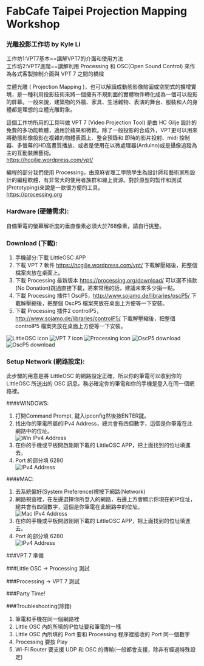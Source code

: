 # FabCafe Taipei Projection Mapping Workshop  
### 光雕投影工作坊 by Kyle Li  
工作坊1:VPT7基本==講解VPT7的介面和使用方法   
工作坊2:VPT7進階==講解利用 Processing 和 OSC(Open Sound Control) 來作為各式客製控制介面與 VPT 7 之間的橋樑

立體光雕 ( Projection Mapping )，也可以解讀成動態影像貼圖或空間式的擴增實境，是一種利用投影技術來將一個擁有不規則面的實體物件轉化成為一個可以投影的屏幕。一般來說，建築物的外牆、家具、生活雜物、表演的舞台、服裝和人的身體都是理想的立體光雕對象。

這個工作坊所用的工具叫做 VPT 7 (Video Projection Tool) 是由 HC Gilje 設計的免費的多功能軟體，適用於蘋果和微軟。除了一般投影的合成外，VPT更可以用來將動態影像投影在複雜的物體表面上、整合預錄和
即時的影片投射、midi 控制器、多螢幕的HD高畫質播放、或者是使用在以微處理器(Arduino)或是攝像追蹤為主的互動裝置藝術。  
https://hcgilje.wordpress.com/vpt/

編程的部分我們使用 Processing，由原麻省理工學院學生為設計師和藝術家所設計的編程軟體，有非常大的使用者族群和線上資源。對於原型的製作和測試(Prototyping)來說是一款很方便的工具。  
https://processing.org  

### Hardware (硬體需求):  
自備筆電的螢幕解析度的垂直像素必須大於768像素，請自行挑整。  

### Download (下載):    
1. 手機部分:下載 LittleOSC APP  
2. 下載 VPT 7 軟件 https://hcgilje.wordpress.com/vpt/ 下載解壓縮後，把整個檔案夾放在桌面上。  
3. 下載 Processing 最新版本 https://processing.org/download/ 可以選不捐款(No Donation)跳過直接下載，將來常用的話，建議未來多少捐一點。   
4. 下載 Processing 插件1 OscP5，http://www.sojamo.de/libraries/oscP5/ 下載解壓縮後，把整個 OscP5 檔案夾放在桌面上方便等一下安裝。 
5. 下載 Processing 插件2 controlP5，http://www.sojamo.de/libraries/controlP5/ 下載解壓縮後，把整個 controlP5 檔案夾放在桌面上方便等一下安裝。 
  
![LittleOSC icon](https://github.com/ghettokon/fabcafeTaipei-VPT-7/raw/master/media/LittleOSC_icon.jpg)
![VPT 7 icon](https://github.com/ghettokon/fabcafeTaipei-VPT-7/raw/master/media/vpt7_icon.jpg)
![Processing icon](https://github.com/ghettokon/fabcafeTaipei-VPT-7/raw/master/media/Processing_icon.jpg)
![OscP5 download](https://github.com/ghettokon/fabcafeTaipei-VPT-7/raw/master/media/OSP5.jpg)
![OscP5 download](https://github.com/ghettokon/fabcafeTaipei-VPT-7/raw/master/media/controlP5.jpg)  

### Setup Network (網路設定):  
此步驟的用意是將 LittleOSC 的網路設定正確，所以你的筆電可以收到你的 LittleOSC 所送出的 OSC 訊息。務必確定你的筆電和你的手機是登入在同一個網路裡。  

####WINDOWS:  
1. 打開Command Prompt, 鍵入ipconfig然後按ENTER鍵。  
2. 找出你的筆電所屬的IPv4 Address，總共會有四個數字，這個是你筆電在此網路中的位址。  
![Win IPv4 Address](https://github.com/ghettokon/fabcafeTaipei-VPT-7/raw/master/media/commandp.jpg)  
3. 在你的手機或平板開啟剛剛下載的 LittleOSC APP，把上面找到的位址填進去。  
4. Port 的部分填 6280   
![IPv4 Address](https://github.com/ghettokon/fabcafeTaipei-VPT-7/raw/master/media/loAndriod.jpg)  

####MAC:  
1. 去系統偏好(System Preference)裡按下網路(Network)  
2. 網路視窗裡，在左邊選擇你所登入的網路，右邊上方會顯示你現在的IP位址，總共會有四個數字，這個是你筆電在此網路中的位址。  
![Mac IPv4 Address](https://github.com/ghettokon/fabcafeTaipei-VPT-7/raw/master/media/mac_ip.jpg)  
3. 在你的手機或平板開啟剛剛下載的 LittleOSC APP，把上面找到的位址填進去。  
4. Port 的部分填 6280   
![IPv4 Address](https://github.com/ghettokon/fabcafeTaipei-VPT-7/raw/master/media/loMac.jpg)  

###VPT 7 準備

###Little OSC → Processing 測試

###Processing → VPT 7 測試

###Party Time!

###Troubleshooting(除錯)  
1. 筆電和手機在同一個網路裡  
2. Little OSC 內的所填的IP位址要和筆電的一樣  
3. Little OSC 內所填的 Port 要和 Processing 程序裡接收的 Port 同一個數字  
4. Processing 要按 Play
5. Wi-Fi Router 要支援 UDP 和 OSC 的傳輸(一般都會支援，除非有經過特殊設定)
